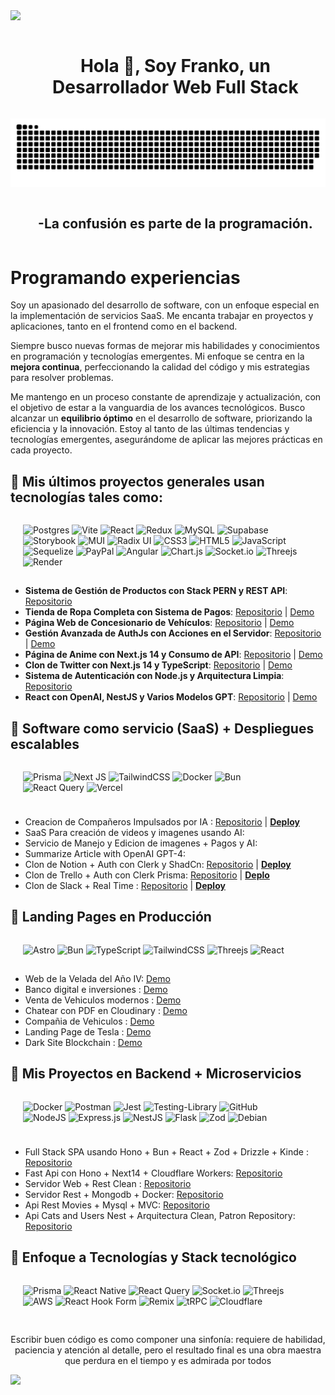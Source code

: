 <!--horizontal divider(gradiant)-->
<img src="https://user-images.githubusercontent.com/73097560/115834477-dbab4500-a447-11eb-908a-139a6edaec5c.gif">

<!--h1 without bottom border-->
<div id="user-content-toc">
  <ul align="center">
    <summary><h1 style="display: inline-block">Hola 👋, Soy Franko, un Desarrollador Web Full Stack </h1></summary>
  </ul>
</div>

<!--- snake -->
<div align="center">
  <img  src="/grid-snake.svg"
       alt="snake" /></a>
</div>

<!--h2 without bottom border-->
<div id="user-content-toc">
  <ul align="center">
    <summary><h2 style="display: inline-block">-La confusión es parte de la programación.</h2></summary>
  </ul>
</div>

  <!--Intro start-->

# Programando experiencias 

Soy un apasionado del desarrollo de software, con un enfoque especial en la implementación de servicios SaaS. 
Me encanta trabajar en proyectos y aplicaciones, tanto en el frontend como en el backend. 

Siempre busco nuevas formas de mejorar mis habilidades y conocimientos en programación y tecnologías emergentes.
Mi enfoque se centra en la **mejora continua**, perfeccionando la calidad del código y mis estrategias para resolver problemas. 

Me mantengo en un proceso constante de aprendizaje y actualización, con el objetivo de estar a la vanguardia de los avances tecnológicos.
Busco alcanzar un **equilibrio óptimo** en el desarrollo de software, priorizando la eficiencia y la innovación. 
Estoy al tanto de las últimas tendencias y tecnologías emergentes, asegurándome de aplicar las mejores prácticas en cada proyecto.

## 🐳 Mis últimos proyectos generales usan tecnologías tales como:

<div style="display:flex;padding-left:20px;padding-right:40px;padding-bottom:1px;gap:8px">



![Postgres](https://img.shields.io/badge/postgres-%23316192.svg?style=for-the-badge&logo=postgresql&logoColor=white)
![Vite](https://img.shields.io/badge/vite-%23646CFF.svg?style=for-the-badge&logo=vite&logoColor=white)
![React](https://img.shields.io/badge/react-%2320232a.svg?style=for-the-badge&logo=react&logoColor=%2361DAFB)
![Redux](https://img.shields.io/badge/redux-%23593d88.svg?style=for-the-badge&logo=redux&logoColor=white)
![MySQL](https://img.shields.io/badge/mysql-4479A1.svg?style=for-the-badge&logo=mysql&logoColor=white)
![Supabase](https://img.shields.io/badge/Supabase-3ECF8E?style=for-the-badge&logo=supabase&logoColor=white)
![Storybook](https://img.shields.io/badge/-Storybook-FF4785?style=for-the-badge&logo=storybook&logoColor=white)
![MUI](https://img.shields.io/badge/MUI-%230081CB.svg?style=for-the-badge&logo=mui&logoColor=white)
![Radix UI](https://img.shields.io/badge/radix%20ui-161618.svg?style=for-the-badge&logo=radix-ui&logoColor=white)
![CSS3](https://img.shields.io/badge/css3-%231572B6.svg?style=for-the-badge&logo=css3&logoColor=white)
![HTML5](https://img.shields.io/badge/html5-%23E34F26.svg?style=for-the-badge&logo=html5&logoColor=white)
![JavaScript](https://img.shields.io/badge/javascript-%23323330.svg?style=for-the-badge&logo=javascript&logoColor=%23F7DF1E)
![Sequelize](https://img.shields.io/badge/Sequelize-52B0E7?style=for-the-badge&logo=Sequelize&logoColor=white)
![PayPal](https://img.shields.io/badge/PayPal-00457C?style=for-the-badge&logo=paypal&logoColor=white)
![Angular](https://img.shields.io/badge/angular-%23DD0031.svg?style=for-the-badge&logo=angular&logoColor=white)
![Chart.js](https://img.shields.io/badge/chart.js-F5788D.svg?style=for-the-badge&logo=chart.js&logoColor=white)
![Socket.io](https://img.shields.io/badge/Socket.io-black?style=for-the-badge&logo=socket.io&badgeColor=010101)
![Threejs](https://img.shields.io/badge/threejs-black?style=for-the-badge&logo=three.js&logoColor=white)
![Render](https://img.shields.io/badge/Render-%46E3B7.svg?style=for-the-badge&logo=render&logoColor=white)
</div>

- **Sistema de Gestión de Productos con Stack PERN y REST API**: [Repositorio](https://github.com/Lostovayne/Administrador-de-Productos-Stack-PERN-y-Rest-Api)
- **Tienda de Ropa Completa con Sistema de Pagos**: [Repositorio](https://github.com/Lostovayne/Tienda-de-Ropa-Tesla-Shop-usando-Next-14) | [Demo](https://github.com/Lostovayne/Tienda-de-Ropa-Tesla-Shop-usando-Next-14)
- **Página Web de Concesionario de Vehículos**: [Repositorio](https://github.com/Lostovayne/Tienda-de-Vehiculos-Next-13-Typescript-y-Tailwind) | [Demo](https://concesionario-de-vehiculos.vercel.app)
- **Gestión Avanzada de AuthJs con Acciones en el Servidor**: [Repositorio](https://github.com/Lostovayne/Next-Auth-V5-Usando-Next-14-Avanzado) | [Demo](https://github.com/Lostovayne/Next-Auth-V5-Usando-Next-14-Avanzado)
- **Página de Anime con Next.js 14 y Consumo de API**: [Repositorio](https://github.com/Lostovayne/Next-Auth-V5-Usando-Next-14-Avanzado) | [Demo](https://anime-next14.vercel.app)
- **Clon de Twitter con Next.js 14 y TypeScript**: [Repositorio](https://github.com/Lostovayne/Clon-de-Twitter-con-Next-14) | [Demo](https://clon-de-twitter.vercel.app/)
- **Sistema de Autenticación con Node.js y Arquitectura Limpia**: [Repositorio](https://github.com/Lostovayne/Sistema-de-Autenticacion-usando-Node-Ts-y-Clean-Arquitecture)
- **React con OpenAI, NestJS y Varios Modelos GPT**: [Repositorio](https://github.com/Lostovayne/React-usando-React-Router-dom-Tailwind-Typescript-e-integraciones-de-Openai-para-modelos) | [Demo](https://react-gpt-weld.vercel.app/)



## 💾 Software como servicio (SaaS) + Despliegues escalables

<div style="display:flex;padding-left:20px;padding-right:40px;padding-bottom:10px;gap:8px" >

![Prisma](https://img.shields.io/badge/Prisma-3982CE?style=for-the-badge&logo=Prisma&logoColor=white)
![Next JS](https://img.shields.io/badge/Next-black?style=for-the-badge&logo=next.js&logoColor=white)
![TailwindCSS](https://img.shields.io/badge/tailwindcss-%2338B2AC.svg?style=for-the-badge&logo=tailwind-css&logoColor=white)
![Docker](https://img.shields.io/badge/docker-%230db7ed.svg?style=for-the-badge&logo=docker&logoColor=white)
![Bun](https://img.shields.io/badge/Bun-%23000000.svg?style=for-the-badge&logo=bun&logoColor=white)
![React Query](https://img.shields.io/badge/-React%20Query-FF4154?style=for-the-badge&logo=react%20query&logoColor=white)
![Vercel](https://img.shields.io/badge/vercel-%23000000.svg?style=for-the-badge&logo=vercel&logoColor=white)

</div>

- Creacion de Compañeros Impulsados por IA : [Repositorio](https://github.com/Lostovayne/SaaS-AI-Companion) | **[Deploy]()**
- SaaS Para creación de videos y imagenes usando AI:
- Servicio de Manejo y Edicion de imagenes + Pagos y AI:  
- Summarize Article with OpenAI GPT-4:
- Clon de Notion + Auth con Clerk y ShadCn: [Repositorio](https://github.com/Lostovayne/Clon-de-Notion-con-Next14-Tailwind-Typescript) | **[Deploy](https://jotion-dev-nine.vercel.app)**
- Clon de Trello + Auth con Clerk Prisma: [Repositorio](https://github.com/Lostovayne/Clon-de-Trello-Next-14-Tailwind-Typescript-Prisma) | **[Deplo]()**
- Clon de Slack + Real Time : [Repositorio](https://github.com/Lostovayne/build-slack-clone) | **[Deploy]()**


## 📃 Landing Pages en Producción
<div style="display:flex;padding-left:20px;padding-right:40px;padding-bottom:1px;gap:8px">

![Astro](https://img.shields.io/badge/astro-%232C2052.svg?style=for-the-badge&logo=astro&logoColor=white)
![Bun](https://img.shields.io/badge/Bun-%23000000.svg?style=for-the-badge&logo=bun&logoColor=white)
![TypeScript](https://img.shields.io/badge/typescript-%23007ACC.svg?style=for-the-badge&logo=typescript&logoColor=white)
![TailwindCSS](https://img.shields.io/badge/tailwindcss-%2338B2AC.svg?style=for-the-badge&logo=tailwind-css&logoColor=white)
![Threejs](https://img.shields.io/badge/threejs-black?style=for-the-badge&logo=three.js&logoColor=white)
![React](https://img.shields.io/badge/react-%2320232a.svg?style=for-the-badge&logo=react&logoColor=%2361DAFB)
</div>

- Web de la Velada del Año IV: [Demo](https://khalest.cloud)
- Banco digital e inversiones : [Demo](https://cash-bank.pages.dev/)
- Venta de Vehiculos modernos : [Demo](https://github.com/Lostovayne/car-website)
- Chatear con PDF en Cloudinary : [Demo](https://chat-con-pdf-astro.pages.dev/)
- Compañia de Vehiculos : [Demo](https://vcompany.pages.dev/)
- Landing Page de Tesla : [Demo](https://tesladl.pages.dev/)
- Dark Site Blockchain : [Demo]()


## 🚀 Mis Proyectos en Backend + Microservicios

<div style="display:flex;padding-left:20px;padding-right:40px;padding-bottom:10px;gap:8px" >

![Docker](https://img.shields.io/badge/docker-%230db7ed.svg?style=for-the-badge&logo=docker&logoColor=white)
![Postman](https://img.shields.io/badge/Postman-FF6C37?style=for-the-badge&logo=postman&logoColor=white)
![Jest](https://img.shields.io/badge/-jest-%23C21325?style=for-the-badge&logo=jest&logoColor=white)
![Testing-Library](https://img.shields.io/badge/-TestingLibrary-%23E33332?style=for-the-badge&logo=testing-library&logoColor=white)
![GitHub](https://img.shields.io/badge/github-%23121011.svg?style=for-the-badge&logo=github&logoColor=white)
![NodeJS](https://img.shields.io/badge/node.js-6DA55F?style=for-the-badge&logo=node.js&logoColor=white)
![Express.js](https://img.shields.io/badge/express.js-%23404d59.svg?style=for-the-badge&logo=express&logoColor=%2361DAFB)
![NestJS](https://img.shields.io/badge/nestjs-%23E0234E.svg?style=for-the-badge&logo=nestjs&logoColor=white)
![Flask](https://img.shields.io/badge/flask-%23000.svg?style=for-the-badge&logo=flask&logoColor=white)
![Zod](https://img.shields.io/badge/zod-%233068b7.svg?style=for-the-badge&logo=zod&logoColor=white)
![Debian](https://img.shields.io/badge/Debian-D70A53?style=for-the-badge&logo=debian&logoColor=white)
</div>

- Full Stack SPA usando Hono + Bun + React + Zod + Drizzle + Kinde : [Repositorio](https://github.com/Lostovayne/Proyecto-Full-Stack-Spa-en-React-con-Hono-y-Bun)
- Fast Api con Hono + Next14 + Cloudflare Workers: [Repositorio](https://github.com/Lostovayne/Fast-Api-Usando-Hono-y-Next14-en-Cloudflare-Workers)
- Servidor Web + Rest Clean : [Repositorio](https://github.com/Lostovayne/Servidor-Rest-y-web-con-posgresql-prisma-Nodejs-Typescript)
- Servidor Rest + Mongodb + Docker: [Repositorio](https://github.com/Lostovayne/Autenticacion-usando-Node-con-Typescript-y-Mongodb-con-Arquitectura)
- Api Rest Movies + Mysql + MVC: [Repositorio](https://github.com/Lostovayne/Api-Rest-Midu-Usando-Zod)
- Api Cats and Users Nest + Arquitectura Clean, Patron Repository: [Repositorio](https://github.com/Lostovayne/Api-Rest-Cat-con-NestJs-MySql-TypeOrm-y-Typescript)


## 🐳 Enfoque a Tecnologías y Stack tecnológico 

<div style="display:flex;padding-left:20px;padding-right:40px;padding-bottom:2px;gap:8px" >

![Prisma](https://img.shields.io/badge/Prisma-3982CE?style=for-the-badge&logo=Prisma&logoColor=white)
![React Native](https://img.shields.io/badge/react_native-%2320232a.svg?style=for-the-badge&logo=react&logoColor=%2361DAFB)
![React Query](https://img.shields.io/badge/-React%20Query-FF4154?style=for-the-badge&logo=react%20query&logoColor=white)
![Socket.io](https://img.shields.io/badge/Socket.io-black?style=for-the-badge&logo=socket.io&badgeColor=010101)
![Threejs](https://img.shields.io/badge/threejs-black?style=for-the-badge&logo=three.js&logoColor=white)
![AWS](https://img.shields.io/badge/AWS-%23FF9900.svg?style=for-the-badge&logo=amazon-aws&logoColor=white)
![React Hook Form](https://img.shields.io/badge/React%20Hook%20Form-%23EC5990.svg?style=for-the-badge&logo=reacthookform&logoColor=white)
![Remix](https://img.shields.io/badge/remix-%23000.svg?style=for-the-badge&logo=remix&logoColor=white)
![tRPC](https://img.shields.io/badge/tRPC-%232596BE.svg?style=for-the-badge&logo=tRPC&logoColor=white)
![Cloudflare](https://img.shields.io/badge/Cloudflare-F38020?style=for-the-badge&logo=Cloudflare&logoColor=white)

</div>





<!--- stats & Trophy (start) -->
<p align="center">
  <!--- stats (start) -->
<table align="center">
<tr border="none">

</tr>
</table>

</p>        
<!--- stats (end) -->

<p align="center">
Escribir buen código es como componer una sinfonía: requiere de habilidad, paciencia y atención al detalle, pero el resultado final es una obra maestra que perdura en el tiempo y es admirada por todos
  
</p>

<!--horizontal divider(gradiant)-->
<img src="https://user-images.githubusercontent.com/73097560/115834477-dbab4500-a447-11eb-908a-139a6edaec5c.gif">
